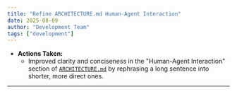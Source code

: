 ```yaml
---
title: "Refine ARCHITECTURE.md Human-Agent Interaction"
date: 2025-08-09
author: "Development Team"
tags: ["development"]
---
```


- **Actions Taken:**
  - Improved clarity and conciseness in the "Human-Agent Interaction" section of
    [`ARCHITECTURE.md`](ARCHITECTURE.md) by rephrasing a long sentence into
    shorter, more direct ones.

---
